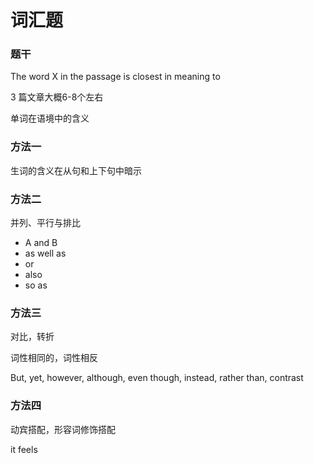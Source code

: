 # 词汇题

### 题干

The word X in the passage is closest in meaning to



3 篇文章大概6-8个左右

单词在语境中的含义



### 方法一

生词的含义在从句和上下句中暗示



### 方法二

并列、平行与排比

- A and B
- as well as 
- or 
- also
- so as



### 方法三

对比，转折

词性相同的，词性相反

But, yet, however, although, even though, instead, rather than, contrast



### 方法四

动宾搭配，形容词修饰搭配



it feels

